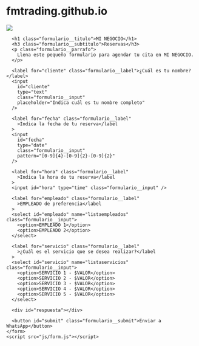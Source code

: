 # fmtrading.github.io

<!DOCTYPE html>
<html lang="es">
  <head>
    <meta charset="UTF-8" />
    <meta
      name="viewport"
      content="width=device-width, initial-scale=1.0, maximum-scale=1.0"
    />
    <meta http-equiv="X-UA-Compatible" content="ie=edge" />
    <title>Reservas MI NEGOCIO</title>
    <link rel="stylesheet" href="css/estilos.css" />
  </head>
  <body>
    <form action="" class="formulario">
      <img src="logo.jpg" class="imgLogo" />

      <h1 class="formulario__titulo">MI NEGOCIO</h1>
      <h3 class="formulario__subtitulo">Reservas</h3>
      <p class="formulario__parrafo">
        Llena este pequeño formulario para agendar tu cita en MI NEGOCIO.
      </p>

      <label for="cliente" class="formulario__label">¿Cuál es tu nombre?</label>
      <input
        id="cliente"
        type="text"
        class="formulario__input"
        placeholder="Indica cuál es tu nombre completo"
      />

      <label for="fecha" class="formulario__label"
        >Indica la fecha de tu reserva</label
      >
      <input
        id="fecha"
        type="date"
        class="formulario__input"
        pattern="[0-9]{4}-[0-9]{2}-[0-9]{2}"
      />

      <label for="hora" class="formulario__label"
        >Indica la hora de tu reserva</label
      >
      <input id="hora" type="time" class="formulario__input" />

      <label for="empleado" class="formulario__label"
        >EMPLEADO de preferencia</label
      >
      <select id="empleado" name="listaempleados" class="formulario__input">
        <option>EMPLEADO 1</option>
        <option>EMPLEADO 2</option>
      </select>

      <label for="servicio" class="formulario__label"
        >¿Cuál es el servicio que se desea realizar?</label
      >
      <select id="servicio" name="listaservicios" class="formulario__input">
        <option>SERVICIO 1 - $VALOR</option>
        <option>SERVICIO 2 - $VALOR</option>
        <option>SERVICIO 3 - $VALOR</option>
        <option>SERVICIO 4 - $VALOR</option>
        <option>SERVICIO 5 - $VALOR</option>
      </select>

      <div id="respuesta"></div>

      <button id="submit" class="formulario__submit">Enviar a WhatsApp</button>
    </form>
    <script src="js/form.js"></script>
  </body>
</html>
